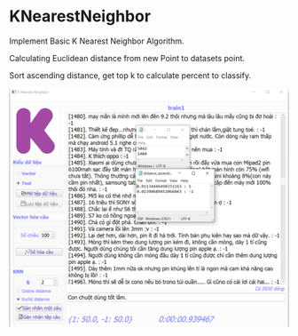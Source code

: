 # KNearestNeighbor

Implement Basic K Nearest Neighbor Algorithm.

Calculating Euclidean distance from new Point to datasets point.

Sort ascending distance, get top k to calculate percent to classify.

![App](screenshots/s31.PNG)
